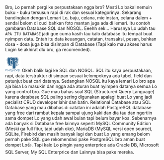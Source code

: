 Bro, Lo pernah pergi ke perpustakaan ngga bro? Mesti Lo bakal nemuin buku - buku tersusun rapi di rak dan sesuai kategorinya. Sekarang bandingkan dengan Lemari Lo, baju, celana, mie instan, celana dalem + sendal belom di cuci bahkan foto mantan juga ada di lemari. Itu contoh gambaran Database SQL dan NOSQL. Eeehh sek... Harusnya Lo udah tau `APA ITU DATABASE` jadi gue cuma kasih tau kalo database itu tempat buat nyimpen data. Entah itu data keuangan, catatan, transaksi, pesan, bahkan dosa - dosa juga bisa disimpan di Database (Tapi kalo mau akses harus Login ke akhirat dlu bro, ga recomended).

<img width="50px" src="https://raw.githubusercontent.com/feri-irawansyah/docs/refs/heads/main/postgres-sql/assets/postgresql.png" alt="postgres-sql/assets/1.png"/>
Okeh balik lagi ke SQL dan NOSQL. SQL itu kaya perpustakaan, rapi, data terstruktur di simpan sesuai kelompoknya ada tabel, field dan petunjut buat cari datanya. Sedangkan NOSQL itu kaya lemari Lo bro apa aja bisa Lo masukin dan ngga ada aturan buat nyimpen datanya semua Lo yang control bro. Gue mau bahas soal SQL (Structured Query Language) karena database SQL paling sering digunakan apalagi buat Lo yang jadi pecialist CRUD developer lahir dan batin. Relational Database atau SQL Database yang mau dibahas di catatan ini adalah PostgreSQL database yang free dari rambut kepala sampai ujung kaki dan dia tau dan ngertiin sama dompet Lo yang udah awal bulan tapi belum bayar kos. Sebenarnya ada banyak si Database free lainnya seperti MySQL Community Edition (Meski ga full fitur, tapi udah oke), MariaDB (MySQL versi open source), SQLite, Firebird dan masih banyak lagi dan buat Lo yang emang belom pernah pake SQL gue rekomendasi pake PostgreSQL bro aman buat dompet Lo👍. Tapi kalo Lo pingin yang enterprice ada Oracle DB, Microsoft SQL Server, My SQL Enterprice dan Lainnya bisa pake mereka.
<!-- <div class="row justify-content-start">
    <div class="col-md-2 col-12">
        
    </div>
    <div class="col-md-10 col-12">
        <p></p>
    </div>
</div> -->


